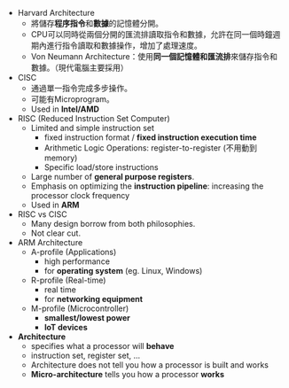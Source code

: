 
* Harvard Architecture
	* 將儲存**程序指令**和**數據**的記憶體分開。
	* CPU可以同時從兩個分開的匯流排讀取指令和數據，允許在同一個時鐘週期內進行指令讀取和數據操作，增加了處理速度。
	* Von Neumann Architecture：使用**同一個記憶體和匯流排**來儲存指令和數據。（現代電腦主要採用）
* CISC
	* 通過單一指令完成多步操作。
	* 可能有Microprogram。
	* Used in **Intel/AMD**
* RISC (Reduced Instruction Set Computer)
	* Limited and simple instruction set
		* fixed instruction format / **fixed instruction execution time**
		* Arithmetic Logic Operations: register-to-register (不用動到memory)
		* Specific load/store instructions
	* Large number of **general purpose registers**.
	* Emphasis on optimizing the **instruction pipeline**: increasing the processor clock frequency
	* Used in **ARM**
* RISC vs CISC
	* Many design borrow from both philosophies.
	* Not clear cut.
* ARM Architecture
	* A-profile (Applications)
		* high performance
		* for **operating system** (eg. Linux, Windows)
	* R-profile (Real-time)
		* real time
		* for **networking equipment**
	* M-profile (Microcontroller)
		* **smallest/lowest power**
		* **IoT devices**
* **Architecture** 
	* specifies what a processor will **behave**
	* instruction set, register set, ...
	* Architecture does not tell you how a processor is built and works
	* **Micro-architecture** tells you how a processor **works**